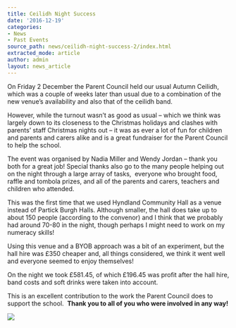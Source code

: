 ```yaml
---
title: Ceilidh Night Success
date: '2016-12-19'
categories:
- News
- Past Events
source_path: news/ceilidh-night-success-2/index.html
extracted_mode: article
author: admin
layout: news_article
---
```


On Friday 2 December the Parent Council held our usual Autumn Ceilidh, which was a couple of weeks later than usual due to a combination of the new venue’s availability and also that of the ceilidh band.

However, while the turnout wasn’t as good as usual – which we think was largely down to its closeness to the Christmas holidays and clashes with parents’ staff Christmas nights out – it was as ever a lot of fun for children and parents and carers alike and is a great fundraiser for the Parent Council to help the school.

The event was organised by Nadia Miller and Wendy Jordan – thank you both for a great job! Special thanks also go to the many people helping out on the night through a large array of tasks, &nbsp;everyone who brought food, raffle and tombola prizes, and all of the parents and carers, teachers and children who attended.

This was the first time that we used Hyndland Community Hall as a venue instead of Partick Burgh Halls. Although smaller, the hall does take up to about 150 people (according to the convenor) and I think that we probably had around 70-80 in the night, though perhaps I might need to work on my numeracy skills!

Using this venue and a BYOB approach was a bit of an experiment, but the hall hire was £350 cheaper and, all things considered, we think it went well and everyone seemed to enjoy themselves!

On the night we took £581.45, of which £196.45 was profit after the hall hire, band costs and soft drinks were taken into account.

This is an excellent contribution to the work the Parent Council does to support the school.&nbsp; **Thank you to all of you who were involved in any way!**

[![](/assets/images/2016/12/ceilidh2016.jpg)](/assets/images/2016/12/ceilidh2016.jpg)
